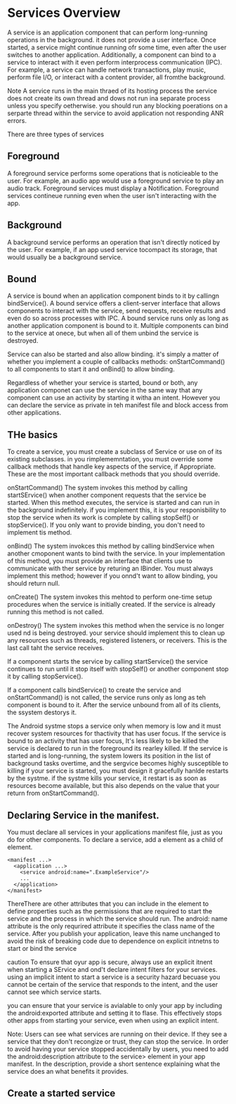# Services Overview
A service is an application component that can perform long-running operations in the background. it does not provide a user interface. Once started, a service might continue running ofr some time, even after the user switches to another application. Additionally, a component can bind to a service to interact with it even perform interprocess communication (IPC). For example, a service can handle network transactions, play music, perform file I/O, or interact with a content provider, all fromthe background. 

Note
A service runs in the main thraed of its hosting process the service does not create its own thread and  dows not run ina separate process unless you specify oetherwise. you should run any blocking poerations on a serparte thread within the service to avoid application not responding ANR errors. 


There are three types of services

## Foreground  
A foreground service performs some operations that is noticieable to the user. For example, an audio app would use a foreground service to play an audio track. Foreground services must display a Notification. Foreground services contineue running even when the user isn't interacting with the app. 

## Background 
A background service performs an operation that isn't directly noticed by the user.  For example, if an app used service tocompact its storage, that would usually be a background service. 


## Bound
A service is bound when an application component binds to it by callingn bindService(). A bound service offers a client-server interface that allows components to interact with the service, send requests, receive results and even do so across processes with IPC. A bound service runs only as long as another application component is bound to it. Multiple components can bind to the service at onece, but when all  of them unbind the service is destroyed. 

Service can also be started and also allow binding. it's simply a matter of whether you implement a couple of callbacks methods: onStartCommand() to all components to start it and onBind() to allow binding. 

Regardless of whether your service is started, bound or both, any application componet can use the service in the same way  that any component can use an activity by starting it witha an intent. However you can declare the service as private in teh manifest file and block access from other applications. 

## THe basics
To create a service, you must create a subclass of Service or use on of its existing subclasses. in you rimplememntation,  you must override some callback methods that handle key aspects of the service, if Appropriate. These are the most important callback methods that you should override. 

onStartCommand()
The system invokes this method by calling startSErvice() when another component requests that the service be started. When this method executes, the service is started and can run in the background indefinitely. if you implement this, it is your responisbility to stop the service when its work is complete by calling stopSelf() or stopService(). If you only want to provide binding, you don't need to implement tis method. 

onBind()
The system invokces this method by calling bindService when another cmoponent wants to bind twith the service. In your implementation of this method, you must provide an interface that clients use to communicate with ther service by returing an IBinder. You must always implement this method; however if you onnd't want to allow binding, you should return null. 

onCreate()
The system invokes this mehtod to perform one-time setup procedures when the service is initially created. If the service is already running this method is not called. 

onDestroy()
The system invokes this method when the service is no longer used nd is being destroyed. your service should implement this to clean up any resources such as threads, registered listeners, or receivers. This is the last call taht the service receives. 

If a component starts the service by calling startService() the service continues to run until it stop itself with stopSelf() or another component stop it by calling stopService(). 

If a component calls bindService() to create the service and onStartCommand() is not called, the service runs only as long as teh component is bound to it. After the service unbound from all of its clients, the ssystem destorys it. 

The Android systme stops a service only when memory is low and it must recover system resources for thactivity that has user focus. If the service is bound to an activity that has user focus, It's less likely to be killed the service is declared to run in the foreground its rearley killed. If the service is started and is long-running, the system lowers its position in the  list of background tasks overtime, and the sergvice becomes highly susceptible to killing if your service is started, you must design it gracefully hanlde restarts by the systme. if the systme kills your service, it restart is as soon as resources become available, but this also depends on the value that your return from onStartCommand().

## Declaring Service in the manifest. 
You must declare all services in your applications manifest file, just as you do for other components. To declare a service, add a <service> element as a child of <application> element. 

```
<manifest ...> 
  <application ...> 
    <service android:name=".ExampleService"/>
    ...
  </application>
</manifest>
```

ThereThere are other attributes that you can include in the <service> element to define properties such as the permissions that are required to start the service and the process in which the service should run. The android: name attribute is the only requrired attribute it specifies the class name of the service. After you publish your application, leave this name unchanged to avoid the risk of breaking code due to dependence on explicit intnetns to start or bind the service

caution
To ensure that oyur app is secure, always use an explicit itnent when starting a SErvice and ond't declare intent filters for your services. using an implicit intent to start a service is a security hazard becuase you cannot be certain of the service that responds to the intent, and the user cannot see which service starts.

you can ensure that your service is avialable to only your app by including the android:exported attribute and setting it to flase. This effectively stops other apps from starting your service, even when using an explicit intent. 

Note:
Users can see what services are running on their device. If they see a service that they don't recongize or trust, they can stop the service. In order to avoid having your service stopped accidentally by users, you need to add the android:description attribute to the service> element in your app manifest. In the description, provide a short sentence explaining what the service does an what benefits it provides. 

## Create a started service
